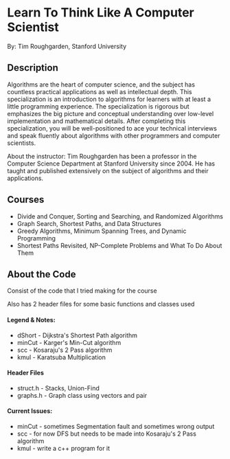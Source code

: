 # Learn To Think Like A Computer Scientist
By: Tim Roughgarden, Stanford University

## Description
Algorithms are the heart of computer science, and the subject has countless practical applications 
as well as intellectual depth. This specialization is an introduction to algorithms for learners 
with at least a little programming experience. The specialization is rigorous but emphasizes the 
big picture and conceptual understanding over low-level implementation and mathematical details. 
After completing this specialization, you will be well-positioned to ace your technical interviews 
and speak fluently about algorithms with other programmers and computer scientists.

About the instructor: Tim Roughgarden has been a professor in the Computer Science Department at 
Stanford University since 2004. He has taught and published extensively on the subject of algorithms 
and their applications.

## Courses
- Divide and Conquer, Sorting and Searching, and Randomized Algorithms
- Graph Search, Shortest Paths, and Data Structures
- Greedy Algorithms, Minimum Spanning Trees, and Dynamic Programming
- Shortest Paths Revisited, NP-Complete Problems and What To Do About Them

## About the Code
Consist of the code that I tried making for the course

Also has 2 header files for some basic functions and classes used

#### Legend & Notes:
- dShort - Dijkstra's Shortest Path algorithm
- minCut - Karger's Min-Cut algorithm
- scc - Kosaraju's 2 Pass algorithm
- kmul - Karatsuba Multiplication

#### Header Files
- struct.h - Stacks, Union-Find
- graphs.h - Graph class using vectors and pair

#### Current Issues:
- minCut - sometimes Segmentation fault and sometimes wrong output
- scc - for now DFS but needs to be made into Kosaraju's 2 Pass algorithm
- kmul - write a c++ program for it

